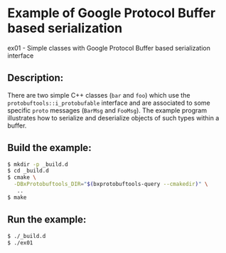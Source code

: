 # Example of Google Protocol Buffer based serialization

ex01 - Simple classes with Google Protocol Buffer based serialization interface

## Description:

There are two  simple C++ classes (``bar`` and ``foo``)  which use the
``protobuftools::i_protobufable`` interface and are associated to some
specific `proto`  messages (``BarMsg``  and ``FooMsg``).   The example
program illustrates how  to serialize and deserialize  objects of such
types within a buffer.

## Build the example:

```sh
$ mkdir -p _build.d
$ cd _build.d
$ cmake \
  -DBxProtobuftools_DIR="$(bxprotobuftools-query --cmakedir)" \
   ..
$ make
```

## Run the example:

```sh
$ ./_build.d
$ ./ex01
```
